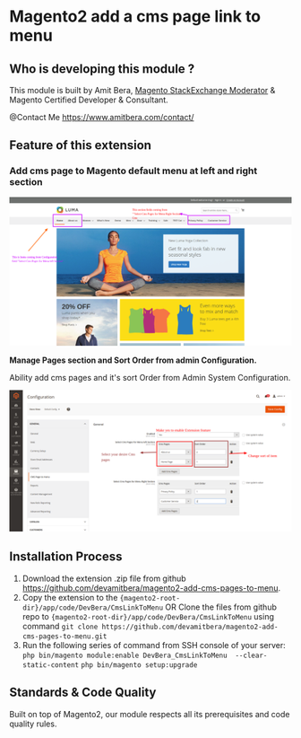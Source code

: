 Magento2 add a cms page link to menu
========================



## Who is developing this module ? 


This module is built by Amit Bera, [Magento StackExchange Moderator](https://magento.stackexchange.com/users/4564/amit-bera?tab=profile) & Magento Certified Developer & Consultant.

@Contact Me https://www.amitbera.com/contact/

## Feature of this extension



### Add cms page to Magento default menu at left and right section


![Menu](docs/static/frontend-enabled.png)

**Manage Pages section and Sort Order from admin Configuration.**

Ability add cms pages and it's sort Order from Admin System Configuration.

![Admin Setting](docs/static/enable%20Setting.png)


## Installation Process

1. Download the extension .zip file from github https://github.com/devamitbera/magento2-add-cms-pages-to-menu.
2. Copy the extension  to the `{magento2-root-dir}/app/code/DevBera/CmsLinkToMenu` OR Clone the files from github repo   to `{magento2-root-dir}/app/code/DevBera/CmsLinkToMenu` using command `git clone https://github.com/devamitbera/magento2-add-cms-pages-to-menu.git`
3. Run the following series of command from SSH console of your server:
`php bin/magento module:enable DevBera_CmsLinkToMenu  --clear-static-content`
`php bin/magento setup:upgrade`


## Standards & Code Quality

Built on top of Magento2, our module respects all its prerequisites and code quality rules.


